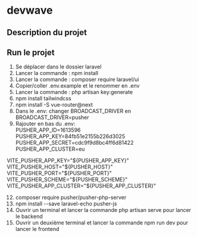# devwave
## Description du projet

## Run le projet
1. Se déplacer dans le dossier laravel
2. Lancer la commande : npm install
3. Lancer la commande : composer require laravel/ui
5. Copier/coller .env.example et le renommer en .env
6. Lancer la commande : php artisan key:generate
7. npm install tailwindcss
8. npm install -S vue-router@next
10. Dans le .env: changer BROADCAST_DRIVER en BROADCAST_DRIVER=pusher
11. Rajouter en bas du .env:  
PUSHER_APP_ID=1613596  
PUSHER_APP_KEY=84fb51e2155b226d3025  
PUSHER_APP_SECRET=cdc9f9d8bc4ff6d81422  
PUSHER_APP_CLUSTER=eu  

VITE_PUSHER_APP_KEY="${PUSHER_APP_KEY}"  
VITE_PUSHER_HOST="${PUSHER_HOST}"  
VITE_PUSHER_PORT="${PUSHER_PORT}"  
VITE_PUSHER_SCHEME="${PUSHER_SCHEME}"  
VITE_PUSHER_APP_CLUSTER="${PUSHER_APP_CLUSTER}"  

12. composer require pusher/pusher-php-server
13. npm install --save laravel-echo pusher-js
14. Ouvrir un terminal et lancer la commande php artisan serve pour lancer le backend
15. Ouvrir un deuxième terminal et lancer la commande npm run dev pour lancer le frontend

